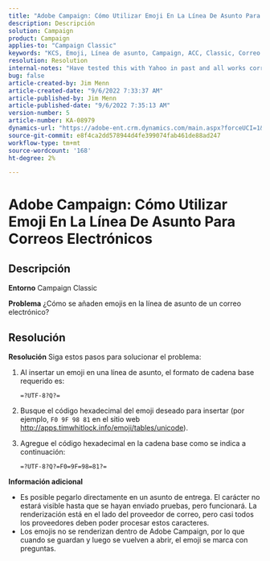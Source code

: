 ```yaml
---
title: "Adobe Campaign: Cómo Utilizar Emoji En La Línea De Asunto Para Correos Electrónicos"
description: Descripción
solution: Campaign
product: Campaign
applies-to: "Campaign Classic"
keywords: "KCS, Emoji, Línea de asunto, Campaign, ACC, Classic, Correo electrónico"
resolution: Resolution
internal-notes: "Have tested this with Yahoo in past and all works correctly, but Microsoft Outlook only displays the encoding"
bug: false
article-created-by: Jim Menn
article-created-date: "9/6/2022 7:33:37 AM"
article-published-by: Jim Menn
article-published-date: "9/6/2022 7:35:13 AM"
version-number: 5
article-number: KA-08979
dynamics-url: "https://adobe-ent.crm.dynamics.com/main.aspx?forceUCI=1&pagetype=entityrecord&etn=knowledgearticle&id=dbbd8a36-b62d-ed11-9db1-0022480866ad"
source-git-commit: e8f4ca2dd578944d4fe399074fab461de88ad247
workflow-type: tm+mt
source-wordcount: '168'
ht-degree: 2%

---
```


# Adobe Campaign: Cómo Utilizar Emoji En La Línea De Asunto Para Correos Electrónicos

## Descripción


<b>Entorno</b>
Campaign Classic

<b>Problema</b>
¿Cómo se añaden emojis en la línea de asunto de un correo electrónico?




## Resolución


<b>Resolución</b>
Siga estos pasos para solucionar el problema:

1. Al insertar un emoji en una línea de asunto, el formato de cadena base requerido es:

   `=?UTF-8?Q?=`
2. Busque el código hexadecimal del emoji deseado para insertar (por ejemplo, `F0 9F 98 81` en el sitio web http://apps.timwhitlock.info/emoji/tables/unicode).
3. Agregue el código hexadecimal en la cadena base como se indica a continuación:

   `=?UTF-8?Q?=F0=9F=98=81?=`


<b>Información adicional</b>

- Es posible pegarlo directamente en un asunto de entrega. El carácter no estará visible hasta que se hayan enviado pruebas, pero funcionará. La renderización está en el lado del proveedor de correo, pero casi todos los proveedores deben poder procesar estos caracteres.
- Los emojis no se renderizan dentro de Adobe Campaign, por lo que cuando se guardan y luego se vuelven a abrir, el emoji se marca con preguntas.




